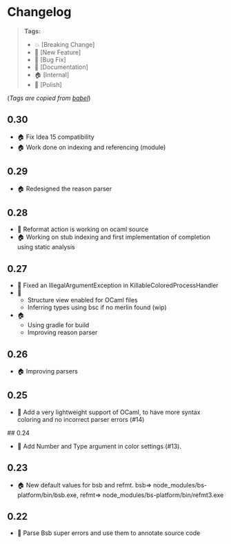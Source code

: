 # Changelog

> **Tags:**
> - :boom:       [Breaking Change]
> - :rocket:     [New Feature]
> - :bug:        [Bug Fix]
> - :memo:       [Documentation]
> - :house:      [Internal]
> - :nail_care:  [Polish]

(_Tags are copied from [babel](https://github.com/babel/babel/blob/master/CHANGELOG.md)_)

## 0.30

* :house: Fix Idea 15 compatibility
* :house: Work done on indexing and referencing (module)

## 0.29

* :house: Redesigned the reason parser

## 0.28

* :rocket: Reformat action is working on ocaml source
* :house: Working on stub indexing and first implementation of completion using static analysis

## 0.27

* :bug: Fixed an IllegalArgumentException in KillableColoredProcessHandler</li>
* :rocket: 
  * Structure view enabled for OCaml files
  * Inferring types using bsc if no merlin found (wip)
* :house: 
  * Using gradle for build
  * Improving reason parser

## 0.26

* :house: Improving parsers

## 0.25

* :rocket: Add a very lightweight support of OCaml, to have more syntax coloring and no incorrect parser errors (#14)

## 0.24

* :nail_care: Add Number and Type argument in color settings (#13).

## 0.23

* :house: New default values for bsb and refmt. bsb=> node_modules/bs-platform/bin/bsb.exe, refmt=> node_modules/bs-platform/bin/refmt3.exe

## 0.22

* :rocket: Parse Bsb super errors and use them to annotate source code
